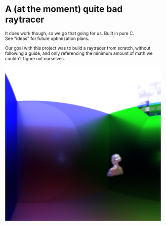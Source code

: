 # A (at the moment) quite bad raytracer
It does work though, so we go that going for us. Built in pure C.  
See "ideas" for future optimization plans.

Our goal with this project was to build a raytracer from scratch, without following a guide, and only referencing the minimum amount of math we couldn't figure out ourselves.

![alt text](results/statue.bmp "example image")
